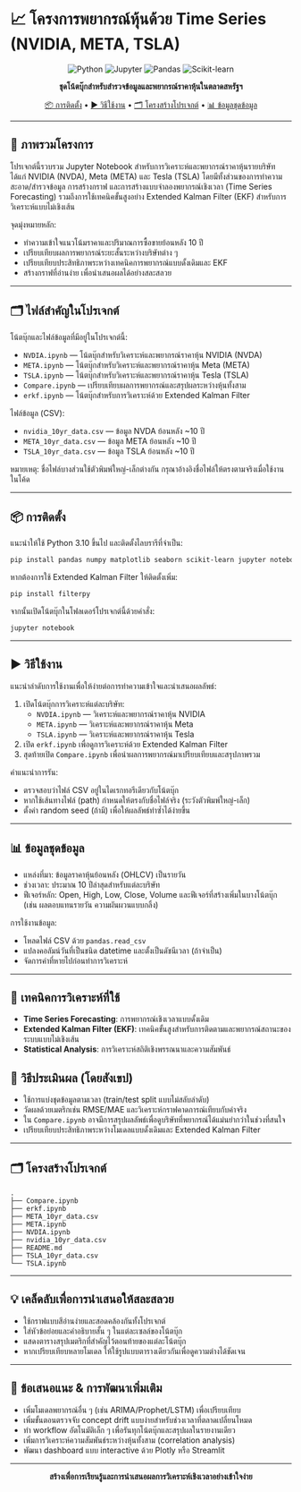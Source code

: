 # 📈 โครงการพยากรณ์หุ้นด้วย Time Series (NVIDIA, META, TSLA)

<div align="center">

![Python](https://img.shields.io/badge/Python-3.10+-blue.svg)
![Jupyter](https://img.shields.io/badge/Jupyter-Notebook-orange.svg)
![Pandas](https://img.shields.io/badge/Pandas-1.x-green.svg)
![Scikit-learn](https://img.shields.io/badge/Scikit--learn-1.x-red.svg)

**ชุดโน้ตบุ๊กสำหรับสำรวจข้อมูลและพยากรณ์ราคาหุ้นในตลาดสหรัฐฯ**

[📦 การติดตั้ง](#-การติดตั้ง) • [▶️ วิธีใช้งาน](#%EF%B8%8F-วิธีใช้งาน) • [🗂 โครงสร้างโปรเจกต์](#-โครงสร้างโปรเจกต์) • [📊 ข้อมูลชุดข้อมูล](#-ข้อมูลชุดข้อมูล)

</div>

---

## 📌 ภาพรวมโครงการ
โปรเจกต์นี้รวบรวม Jupyter Notebook สำหรับการวิเคราะห์และพยากรณ์ราคาหุ้นรายบริษัท ได้แก่ NVIDIA (NVDA), Meta (META) และ Tesla (TSLA) โดยมีทั้งส่วนของการทำความสะอาด/สำรวจข้อมูล การสร้างกราฟ และการสร้างแบบจำลองพยากรณ์เชิงเวลา (Time Series Forecasting) รวมถึงการใช้เทคนิคขั้นสูงอย่าง Extended Kalman Filter (EKF) สำหรับการวิเคราะห์แบบไม่เชิงเส้น

จุดมุ่งหมายหลัก:
- ทำความเข้าใจแนวโน้มราคาและปริมาณการซื้อขายย้อนหลัง 10 ปี
- เปรียบเทียบผลการพยากรณ์ระยะสั้นระหว่างบริษัทต่าง ๆ
- เปรียบเทียบประสิทธิภาพระหว่างเทคนิคการพยากรณ์แบบดั้งเดิมและ EKF
- สร้างกราฟที่อ่านง่าย เพื่อนำเสนอผลได้อย่างสละสลวย

---

## 🗂 ไฟล์สำคัญในโปรเจกต์
โน้ตบุ๊กและไฟล์ข้อมูลที่มีอยู่ในโปรเจกต์นี้:

- `NVDIA.ipynb` — โน้ตบุ๊กสำหรับวิเคราะห์และพยากรณ์ราคาหุ้น NVIDIA (NVDA)
- `META.ipynb` — โน้ตบุ๊กสำหรับวิเคราะห์และพยากรณ์ราคาหุ้น Meta (META)
- `TSLA.ipynb` — โน้ตบุ๊กสำหรับวิเคราะห์และพยากรณ์ราคาหุ้น Tesla (TSLA)
- `Compare.ipynb` — เปรียบเทียบผลการพยากรณ์และสรุปผลระหว่างหุ้นทั้งสาม
- `erkf.ipynb` — โน้ตบุ๊กสำหรับการวิเคราะห์ด้วย Extended Kalman Filter

ไฟล์ข้อมูล (CSV):
- `nvidia_10yr_data.csv` — ข้อมูล NVDA ย้อนหลัง ~10 ปี
- `META_10yr_data.csv` — ข้อมูล META ย้อนหลัง ~10 ปี
- `TSLA_10yr_data.csv` — ข้อมูล TSLA ย้อนหลัง ~10 ปี

หมายเหตุ: ชื่อไฟล์บางส่วนใช้ตัวพิมพ์ใหญ่-เล็กต่างกัน กรุณาอ้างอิงชื่อไฟล์ให้ตรงตามจริงเมื่อใช้งานในโค้ด

---

## 📦 การติดตั้ง
แนะนำให้ใช้ Python 3.10 ขึ้นไป และติดตั้งไลบรารีที่จำเป็น:

```bash
pip install pandas numpy matplotlib seaborn scikit-learn jupyter notebook
```

หากต้องการใช้ Extended Kalman Filter ให้ติดตั้งเพิ่ม:

```bash
pip install filterpy
```

จากนั้นเปิดโน้ตบุ๊กในโฟลเดอร์โปรเจกต์นี้ด้วยคำสั่ง:

```bash
jupyter notebook
```

---

## ▶️ วิธีใช้งาน
แนะนำลำดับการใช้งานเพื่อให้ง่ายต่อการทำความเข้าใจและนำเสนอผลลัพธ์:

1) เปิดโน้ตบุ๊กการวิเคราะห์แต่ละบริษัท:
   - `NVDIA.ipynb` — วิเคราะห์และพยากรณ์ราคาหุ้น NVIDIA
   - `META.ipynb` — วิเคราะห์และพยากรณ์ราคาหุ้น Meta
   - `TSLA.ipynb` — วิเคราะห์และพยากรณ์ราคาหุ้น Tesla
2) เปิด `erkf.ipynb` เพื่อดูการวิเคราะห์ด้วย Extended Kalman Filter
3) สุดท้ายเปิด `Compare.ipynb` เพื่อนำผลการพยากรณ์มาเปรียบเทียบและสรุปภาพรวม

คำแนะนำการรัน:
- ตรวจสอบว่าไฟล์ CSV อยู่ในไดเรกทอรีเดียวกับโน้ตบุ๊ก
- หากใช้เส้นทางไฟล์ (path) กำหนดให้ตรงกับชื่อไฟล์จริง (ระวังตัวพิมพ์ใหญ่-เล็ก)
- ตั้งค่า random seed (ถ้ามี) เพื่อให้ผลลัพธ์ทำซ้ำได้ง่ายขึ้น

---

## 📊 ข้อมูลชุดข้อมูล
- แหล่งที่มา: ข้อมูลราคาหุ้นย้อนหลัง (OHLCV) เป็นรายวัน
- ช่วงเวลา: ประมาณ 10 ปีล่าสุดสำหรับแต่ละบริษัท
- ฟีเจอร์หลัก: Open, High, Low, Close, Volume และฟีเจอร์ที่สร้างเพิ่มในบางโน้ตบุ๊ก (เช่น ผลตอบแทนรายวัน ความผันผวนแบบกลิ้ง)

การใช้งานข้อมูล:
- โหลดไฟล์ CSV ด้วย `pandas.read_csv`
- แปลงคอลัมน์วันที่เป็นชนิด datetime และตั้งเป็นดัชนีเวลา (ถ้าจำเป็น)
- จัดการค่าที่หายไปก่อนทำการวิเคราะห์

---

## 🔬 เทคนิคการวิเคราะห์ที่ใช้
- **Time Series Forecasting**: การพยากรณ์เชิงเวลาแบบดั้งเดิม
- **Extended Kalman Filter (EKF)**: เทคนิคขั้นสูงสำหรับการติดตามและพยากรณ์สถานะของระบบแบบไม่เชิงเส้น
- **Statistical Analysis**: การวิเคราะห์สถิติเชิงพรรณนาและความสัมพันธ์

## 🧪 วิธีประเมินผล (โดยสังเขป)
- ใช้การแบ่งชุดข้อมูลตามเวลา (train/test split แบบไม่สลับลำดับ)
- วัดผลด้วยเมตริกเช่น RMSE/MAE และวิเคราะห์กราฟคาดการณ์เทียบกับค่าจริง
- ใน `Compare.ipynb` อาจมีการสรุปผลลัพธ์เพื่อดูบริษัทที่พยากรณ์ได้แม่นยำกว่าในช่วงที่สนใจ
- เปรียบเทียบประสิทธิภาพระหว่างโมเดลแบบดั้งเดิมและ Extended Kalman Filter

---

## 🗂 โครงสร้างโปรเจกต์

```
.
├── Compare.ipynb
├── erkf.ipynb
├── META_10yr_data.csv
├── META.ipynb
├── NVDIA.ipynb
├── nvidia_10yr_data.csv
├── README.md
├── TSLA_10yr_data.csv
└── TSLA.ipynb
```

---

## 💡 เคล็ดลับเพื่อการนำเสนอให้สละสลวย
- ใช้กราฟแบบสีอ่านง่ายและสอดคล้องกันทั้งโปรเจกต์
- ใส่หัวข้อย่อยและคำอธิบายสั้น ๆ ในแต่ละเซลล์ของโน้ตบุ๊ก
- แสดงตารางสรุปเมตริกที่สำคัญไว้ตอนท้ายของแต่ละโน้ตบุ๊ก
- หากเปรียบเทียบหลายโมเดล ให้ใช้รูปแบบตารางเดียวกันเพื่อดูความต่างได้ชัดเจน

---

## 📮 ข้อเสนอแนะ & การพัฒนาเพิ่มเติม
- เพิ่มโมเดลพยากรณ์อื่น ๆ (เช่น ARIMA/Prophet/LSTM) เพื่อเปรียบเทียบ
- เพิ่มขั้นตอนตรวจจับ concept drift แบบง่ายสำหรับช่วงเวลาที่ตลาดเปลี่ยนโหมด
- ทำ workflow อัตโนมัติเล็ก ๆ เพื่อรันทุกโน้ตบุ๊กและสรุปผลในรายงานเดียว
- เพิ่มการวิเคราะห์ความสัมพันธ์ระหว่างหุ้นทั้งสาม (correlation analysis)
- พัฒนา dashboard แบบ interactive ด้วย Plotly หรือ Streamlit

---

<div align="center">

**สร้างเพื่อการเรียนรู้และการนำเสนอผลการวิเคราะห์เชิงเวลาอย่างเข้าใจง่าย**

</div>




